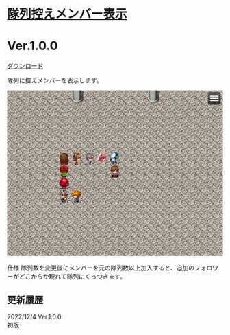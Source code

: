 # [隊列控えメンバー表示](https://raw.githubusercontent.com/nuun888/MZ/master/NUUN_StandbyMemberFollowers.js)
# Ver.1.0.0
[ダウンロード](https://raw.githubusercontent.com/nuun888/MZ/master/NUUN_StandbyMemberFollowers.js)  

隊列に控えメンバーを表示します。  

![画像](img/StandbyMemberFollowers.png)  

仕様
隊列数を変更後にメンバーを元の隊列数以上加入すると、追加のフォロワーがどこからか現れて隊列にくっつきます。  

## 更新履歴
2022/12/4 Ver.1.0.0  
初版  
